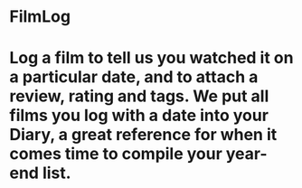 # FilmLog
 # Log a film to tell us you watched it on a particular date, and to attach a review, rating and tags. We put all films you log with a date into your Diary, a great reference for when it comes time to compile your year-end list. 
